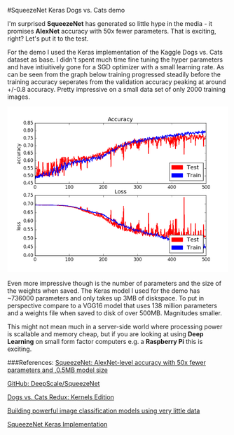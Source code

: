 #SqueezeNet Keras Dogs vs. Cats demo

I'm surprised **SqueezeNet** has generated so little hype in the media - it promises **AlexNet** accuracy with 50x fewer parameters. That is exciting, right? Let's put it to the test.

For the demo I used the Keras implementation of the Kaggle Dogs vs. Cats dataset as base. I didn't spent much time fine tuning the hyper parameters and have 
intiuitively gone for a SGD optimizer with a small learning rate. As can be seen from the graph below training progressed steadily before the training accuracy seperates 
from the validation accuracy peaking at around +/-0.8 accuracy. Pretty impressive on a small data set of only 2000 training images.

![SqueezeNet Training](training_acc_loss.png)

Even more impressive though is the number of parameters and the size of the weights when saved. The Keras model I used for the demo has ~736000 parameters and only takes up 
3MB of diskspace. To put in perspective compare to a VGG16 model that uses 138 million parameters and a weights file when saved to disk of over 500MB. Magnitudes smaller.

This might not mean much in a server-side world where processing power is scallable and memory cheap, but if you are looking at using **Deep Learning** on small form factor computers
e.g. a **Raspberry Pi** this is exciting. 





###References:
[SqueezeNet: AlexNet-level accuracy with 50x fewer parameters and ,0.5MB model size](https://arxiv.org/abs/1602.07360)

[GitHub: DeepScale/SqueezeNet](https://github.com/DeepScale/SqueezeNet)

[Dogs vs. Cats Redux: Kernels Edition](https://www.kaggle.com/c/dogs-vs-cats-redux-kernels-edition)

[Building powerful image classification models using very little data](https://blog.keras.io/building-powerful-image-classification-models-using-very-little-data.html)

[SqueezeNet Keras Implementation](https://github.com/DT42/squeezenet_demo)